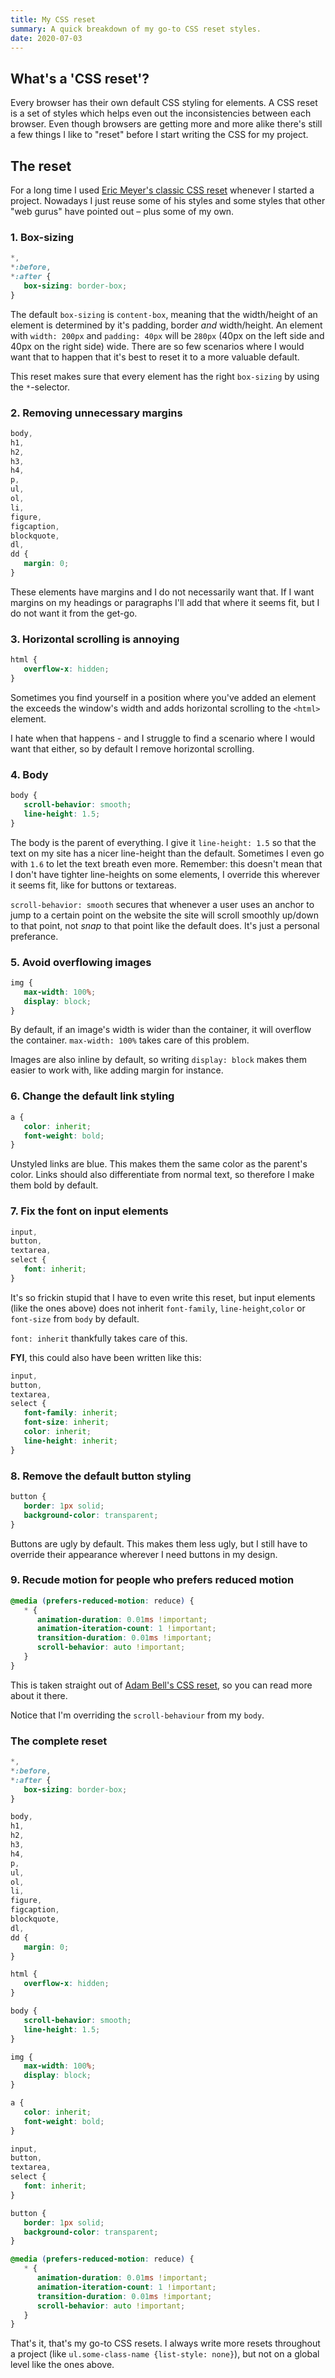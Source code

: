 ```yaml
---
title: My CSS reset
summary: A quick breakdown of my go-to CSS reset styles.
date: 2020-07-03
---
```


## What's a 'CSS reset'?

Every browser has their own default CSS styling for elements. A CSS reset is a set of styles which helps even out the inconsistencies between each browser. Even though browsers are getting more and more alike there's still a few things I like to "reset" before I start writing the CSS for my project.

## The reset

For a long time I used [Eric Meyer's classic CSS reset](https://meyerweb.com/eric/tools/css/reset/) whenever I started a project. Nowadays I just reuse some of his styles and some styles that other "web gurus" have pointed out – plus some of my own.

### 1. Box-sizing

```scss
*,
*:before,
*:after {
   box-sizing: border-box;
}
```

The default `box-sizing` is `content-box`, meaning that the width/height of an element is determined by it's padding, border _and_ width/height. An element with `width: 200px` and `padding: 40px` will be `280px` (40px on the left side and 40px on the right side) wide. There are so few scenarios where I would want that to happen that it's best to reset it to a more valuable default.

This reset makes sure that every element has the right `box-sizing` by using the `*`-selector.

### 2. Removing unnecessary margins

```scss
body,
h1,
h2,
h3,
h4,
p,
ul,
ol,
li,
figure,
figcaption,
blockquote,
dl,
dd {
   margin: 0;
}
```

These elements have margins and I do not necessarily want that. If I want margins on my headings or paragraphs I'll add that where it seems fit, but I do not want it from the get-go.

### 3. Horizontal scrolling is annoying

```scss
html {
   overflow-x: hidden;
}
```

Sometimes you find yourself in a position where you've added an element the exceeds the window's width and adds horizontal scrolling to the `<html>` element.

I hate when that happens - and I struggle to find a scenario where I would want that either, so by default I remove horizontal scrolling.

### 4. Body

```scss
body {
   scroll-behavior: smooth;
   line-height: 1.5;
}
```

The body is the parent of everything. I give it `line-height: 1.5` so that the text on my site has a nicer line-height than the default. Sometimes I even go with `1.6` to let the text breath even more. Remember: this doesn't mean that I don't have tighter line-heights on some elements, I override this wherever it seems fit, like for buttons or textareas.

`scroll-behavior: smooth` secures that whenever a user uses an anchor to jump to a certain point on the website the site will scroll smoothly up/down to that point, not _snap_ to that point like the default does. It's just a personal preferance.

### 5. Avoid overflowing images

```scss
img {
   max-width: 100%;
   display: block;
}
```

By default, if an image's width is wider than the container, it will overflow the container. `max-width: 100%` takes care of this problem.

Images are also inline by default, so writing `display: block` makes them easier to work with, like adding margin for instance.

### 6. Change the default link styling

```scss
a {
   color: inherit;
   font-weight: bold;
}
```

Unstyled links are blue. This makes them the same color as the parent's color. Links should also differentiate from normal text, so therefore I make them bold by default.

### 7. Fix the font on input elements

```scss
input,
button,
textarea,
select {
   font: inherit;
}
```

It's so frickin stupid that I have to even write this reset, but input elements (like the ones above) does not inherit `font-family`, `line-height`,`color` or `font-size` from `body` by default.

`font: inherit` thankfully takes care of this.

**FYI**, this could also have been written like this:

```scss
input,
button,
textarea,
select {
   font-family: inherit;
   font-size: inherit;
   color: inherit;
   line-height: inherit;
}
```

### 8. Remove the default button styling

```scss
button {
   border: 1px solid;
   background-color: transparent;
}
```

Buttons are ugly by default. This makes them less ugly, but I still have to override their appearance wherever I need buttons in my design.

### 9. Recude motion for people who prefers reduced motion

```scss
@media (prefers-reduced-motion: reduce) {
   * {
      animation-duration: 0.01ms !important;
      animation-iteration-count: 1 !important;
      transition-duration: 0.01ms !important;
      scroll-behavior: auto !important;
   }
}
```

This is taken straight out of [Adam Bell's CSS reset](https://hankchizljaw.com/wrote/a-modern-css-reset/), so you can read more about it there.

Notice that I'm overriding the `scroll-behaviour` from my `body`.

### The complete reset

```scss
*,
*:before,
*:after {
   box-sizing: border-box;
}

body,
h1,
h2,
h3,
h4,
p,
ul,
ol,
li,
figure,
figcaption,
blockquote,
dl,
dd {
   margin: 0;
}

html {
   overflow-x: hidden;
}

body {
   scroll-behavior: smooth;
   line-height: 1.5;
}

img {
   max-width: 100%;
   display: block;
}

a {
   color: inherit;
   font-weight: bold;
}

input,
button,
textarea,
select {
   font: inherit;
}

button {
   border: 1px solid;
   background-color: transparent;
}

@media (prefers-reduced-motion: reduce) {
   * {
      animation-duration: 0.01ms !important;
      animation-iteration-count: 1 !important;
      transition-duration: 0.01ms !important;
      scroll-behavior: auto !important;
   }
}
```

That's it, that's my go-to CSS resets. I always write more resets throughout a project (like `ul.some-class-name {list-style: none}`), but not on a global level like the ones above.
